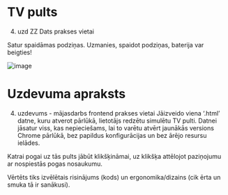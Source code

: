 # TV pults
4. uzd ZZ Dats prakses vietai

Satur spaidāmas podziņas. 
Uzmanies, spaidot podziņas, baterija var beigties!

![image](https://github.com/Markuss-B/zzdats-4.uzd/assets/53609541/1d1cf547-d9b1-4d2f-b827-f6dc37c60d8f)

# Uzdevuma apraksts
4. uzdevums - mājasdarbs frontend prakses vietai
Jāizveido viena ‘.html’ datne, kuru atverot pārlūkā, lietotājs redzētu simulētu TV pulti. Datnei jāsatur viss, kas nepieciešams, lai to varētu atvērt jaunākās versions Chrome pārlūkā, bez papildus konfigurācijas un bez ārējo resursu ielādes. 

Katrai pogai uz tās pults jābūt klikšķināmai, uz klikšķa attēlojot paziņojumu ar nospiestās pogas nosaukumu.

Vērtēts tiks izvēlētais risinājums (kods) un ergonomika/dizains (cik ērta un smuka tā ir sanākusi).
